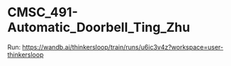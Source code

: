 # CMSC_491-Automatic_Doorbell_Ting_Zhu

Run: https://wandb.ai/thinkersloop/train/runs/u6ic3v4z?workspace=user-thinkersloop